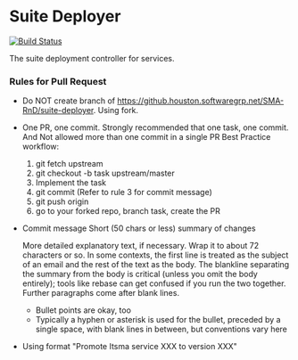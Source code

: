 # Suite Deployer
[![Build Status](http://shc-jenkins-itsma.hpeswlab.net:8080/buildStatus/icon?job=suite-deployer/master)](http://shc-jenkins-itsma.hpeswlab.net:8080/view/Dashboard/job/suite-deployer/job/master/)

The suite deployment controller for services.

### Rules for Pull Request

- Do NOT create branch of https://github.houston.softwaregrp.net/SMA-RnD/suite-deployer.  Using fork.
- One PR, one commit.
  Strongly recommended that one task, one commit. And Not allowed more than one commit in a single PR
  Best Practice workflow:
  1. git fetch upstream
  2. git checkout -b task upstream/master
  3. Implement the task
  4. git commit (Refer to rule 3 for commit message)
  5. git push origin
  6. go to your forked repo, branch task, create the PR      
- Commit message 
  Short (50 chars or less) summary of changes
  
  More detailed explanatory text, if necessary.  Wrap it to about 72 characters or so.  In some contexts, the first line is treated as the subject of an email and the rest of the text as the body.  The blankline separating the summary from the body is critical (unless you omit the body entirely); tools like rebase can get confused if you run the two together.
  Further paragraphs come after blank lines.
  - Bullet points are okay, too
  - Typically a hyphen or asterisk is used for the bullet, preceded by a
    single space, with blank lines in between, but conventions vary here
- Using format "Promote Itsma service XXX to version XXX"
